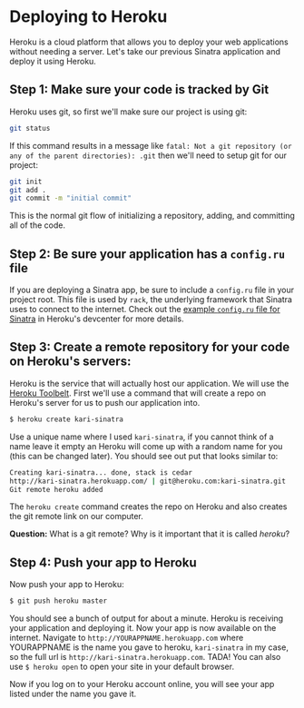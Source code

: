 # Deploying to Heroku
Heroku is a cloud platform that allows you to deploy your web applications without needing a server. Let's take our previous Sinatra application and deploy it using Heroku.

## Step 1: Make sure your code is tracked by Git
Heroku uses git, so first we'll make sure our project is using git:
```bash
git status
```

If this command results in a message like `fatal: Not a git repository (or any of the parent directories): .git` then we'll need to setup git for our project:

```bash
git init
git add .
git commit -m "initial commit"
```

This is the normal git flow of initializing a repository, adding, and committing all of the code.

## Step 2: Be sure your application has a `config.ru` file
If you are deploying a Sinatra app, be sure to include a `config.ru` file in your project root. This file is used by `rack`, the underlying framework that Sinatra uses to connect to the internet. Check out the [example `config.ru` file for Sinatra](https://devcenter.heroku.com/articles/rack#sinatra) in Heroku's devcenter for more details.

## Step 3: Create a remote repository for your code on Heroku's servers:
Heroku is the service that will actually host our application. We will use the [Heroku Toolbelt](https://toolbelt.heroku.com). First we'll use a command that will create a repo on Heroku's server for us to push our application into.

```bash
$ heroku create kari-sinatra
```

Use a unique name where I used `kari-sinatra`, if you cannot think of a name leave it empty an Heroku will come up with a random name for you (this can be changed later). You should see out put that looks similar to:

```bash
Creating kari-sinatra... done, stack is cedar
http://kari-sinatra.herokuapp.com/ | git@heroku.com:kari-sinatra.git
Git remote heroku added
```

The `heroku create` command creates the repo on Heroku and also creates the git remote link on our computer.

__Question:__ What is a git remote? Why is it important that it is called _heroku_?

## Step 4: Push your app to Heroku
Now push your app to Heroku:

```bash
$ git push heroku master
```

You should see a bunch of output for about a minute. Heroku is receiving your application and deploying it. Now your app is now available on the internet. Navigate to `http://YOURAPPNAME.herokuapp.com` where YOURAPPNAME is the name you gave to heroku, `kari-sinatra` in my case, so the full url is `http://kari-sinatra.herokuapp.com`. TADA! You can also use `$ heroku open` to open your site in your default browser.

Now if you log on to your Heroku account online, you will see your app listed under the name you gave it. 
